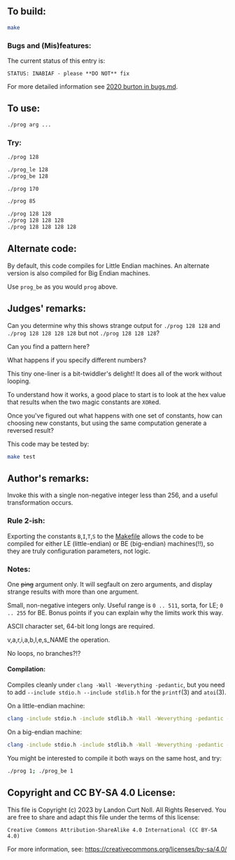 ## To build:

```sh
make
```


### Bugs and (Mis)features:

The current status of this entry is:

```
STATUS: INABIAF - please **DO NOT** fix
```

For more detailed information see [2020 burton in bugs.md](/bugs.md#2020-burton).


## To use:

```sh
./prog arg ...
```


### Try:

```sh
./prog 128

./prog_le 128
./prog_be 128

./prog 170

./prog 85

./prog 128 128
./prog 128 128 128
./prog 128 128 128 128
```


## Alternate code:

By default, this code compiles for Little Endian machines.
An alternate version is also compiled for Big Endian machines.

Use `prog_be` as you would `prog` above.


## Judges' remarks:

Can you determine why this shows strange output for `./prog 128 128`
and `./prog 128 128 128 128` but not `./prog 128 128 128`?

Can you find a pattern here?

What happens if you specify different numbers?

This tiny one-liner is a bit-twiddler's delight! It does all of the work
without looping.

To understand how it works, a good place to start is to look at the hex
value that results when the two magic constants are `XOR`ed.

Once you've figured out what happens with one set of constants, how can
choosing new constants, but using the same computation generate a reversed
result?

This code may be tested by:

```sh
make test
```


## Author's remarks:

Invoke this with a single non-negative integer less than 256, and a useful
transformation occurs.

### Rule 2-ish:

Exporting the constants `B`,`I`,`T`,`S` to the [Makefile](Makefile) allows the
code to be compiled for either LE (little-endian) or BE (big-endian)
machines(!!), so they are truly configuration parameters, not logic.

### Notes:

One <strike>ping</strike> argument only.  It will segfault on zero arguments, and
display strange results with more than one argument.

Small, non-negative integers only.  Useful range is `0 .. 511`, sorta, for LE; `0
.. 255` for BE.  Bonus points if you can explain why the limits work this way.

ASCII character set, 64-bit long longs are required.

v,a,r,i,a,b,l,e,s\_NAME the operation.

No loops, no branches?!?

#### Compilation:

Compiles cleanly under `clang -Wall -Weverything -pedantic`, but you need to add
`--include stdio.h --include stdlib.h` for the `printf`(3) and `atoi`(3).

On a little-endian machine:

```sh
clang -include stdio.h -include stdlib.h -Wall -Weverything -pedantic -DB=6945503773712347754LL -DI=5859838231191962459LL -DT=0 -DS=7 -o prog prog.c
```

On a big-endian machine:

```sh
clang -include stdio.h -include stdlib.h -Wall -Weverything -pedantic -DB=7091606191627001958LL -DI=6006468689561538903LL -DT=1 -DS=0 -o prog_be prog.c
```

You might be interested to compile it both ways on the same host, and try:

```sh
./prog 1; ./prog_be 1
```


## Copyright and CC BY-SA 4.0 License:

This file is Copyright (c) 2023 by Landon Curt Noll.  All Rights Reserved.
You are free to share and adapt this file under the terms of this license:

    Creative Commons Attribution-ShareAlike 4.0 International (CC BY-SA 4.0)

For more information, see: https://creativecommons.org/licenses/by-sa/4.0/

